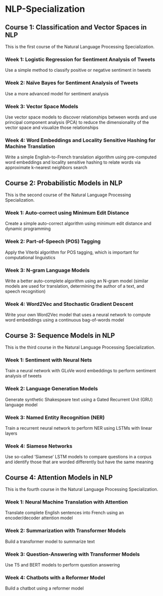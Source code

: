 # NLP-Specialization

## Course 1: Classification and Vector Spaces in NLP
This is the first course of the Natural Language Processing Specialization.

### Week 1: Logistic Regression for Sentiment Analysis of Tweets

Use a simple method to classify positive or negative sentiment in tweets
### Week 2: Naïve Bayes for Sentiment Analysis of Tweets

Use a more advanced model for sentiment analysis
### Week 3: Vector Space Models

Use vector space models to discover relationships between words and use principal component analysis (PCA) to reduce the dimensionality of the vector space and visualize those relationships
### Week 4: Word Embeddings and Locality Sensitive Hashing for Machine Translation

Write a simple English-to-French translation algorithm using pre-computed word embeddings and locality sensitive hashing to relate words via approximate k-nearest neighbors search

## Course 2: Probabilistic Models in NLP
This is the second course of the Natural Language Processing Specialization.

### Week 1: Auto-correct using Minimum Edit Distance

Create a simple auto-correct algorithm using minimum edit distance and dynamic programming
### Week 2: Part-of-Speech (POS) Tagging

Apply the Viterbi algorithm for POS tagging, which is important for computational linguistics
### Week 3: N-gram Language Models

Write a better auto-complete algorithm using an N-gram model (similar models are used for translation, determining the author of a text, and speech recognition)
### Week 4: Word2Vec and Stochastic Gradient Descent

Write your own Word2Vec model that uses a neural network to compute word embeddings using a continuous bag-of-words model

## Course 3: Sequence Models in NLP
This is the third course in the Natural Language Processing Specialization.

### Week 1: Sentiment with Neural Nets

Train a neural network with GLoVe word embeddings to perform sentiment analysis of tweets
### Week 2: Language Generation Models

Generate synthetic Shakespeare text using a Gated Recurrent Unit (GRU) language model
### Week 3: Named Entity Recognition (NER)

Train a recurrent neural network to perform NER using LSTMs with linear layers
### Week 4: Siamese Networks

Use so-called ‘Siamese’ LSTM models to compare questions in a corpus and identify those that are worded differently but have the same meaning

## Course 4: Attention Models in NLP
This is the fourth course in the Natural Language Processing Specialization.

### Week 1: Neural Machine Translation with Attention

Translate complete English sentences into French using an encoder/decoder attention model
### Week 2: Summarization with Transformer Models

Build a transformer model to summarize text
### Week 3: Question-Answering with Transformer Models

Use T5 and BERT models to perform question answering
### Week 4: Chatbots with a Reformer Model

Build a chatbot using a reformer model
